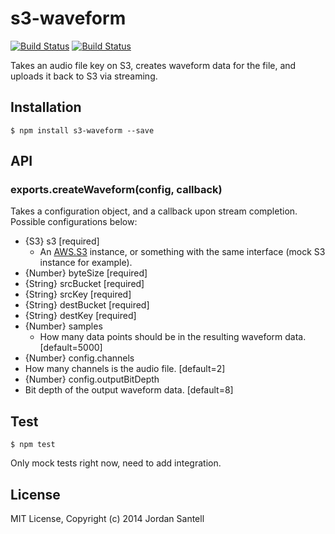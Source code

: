 # s3-waveform

[![Build Status](http://img.shields.io/travis/jsantell/s3-waveform.svg?style=flat-square)](https://travis-ci.org/jsantell/s3-waveform)
[![Build Status](http://img.shields.io/npm/v/s3-waveform.svg?style=flat-square)](https://www.npmjs.org/package/s3-waveform)

Takes an audio file key on S3, creates waveform data for the file, and uploads it back to S3 via streaming.

## Installation

```
$ npm install s3-waveform --save
```

## API

### exports.createWaveform(config, callback)

Takes a configuration object, and a callback upon stream completion. Possible configurations below:

* {S3} s3 [required]
  * An [AWS.S3](http://docs.aws.amazon.com/AWSJavaScriptSDK/latest/AWS/S3.html) instance, or something with the same interface (mock S3 instance for example).
* {Number} byteSize [required]
* {String} srcBucket [required]
* {String} srcKey [required]
* {String} destBucket [required]
* {String} destKey [required]
* {Number} samples
  * How many data points should be in the resulting waveform data. [default=5000]
*  {Number} config.channels
  * How many channels is the audio file. [default=2]
*  {Number} config.outputBitDepth
  * Bit depth of the output waveform data. [default=8]

## Test

```
$ npm test
```

Only mock tests right now, need to add integration.

## License

MIT License, Copyright (c) 2014 Jordan Santell

